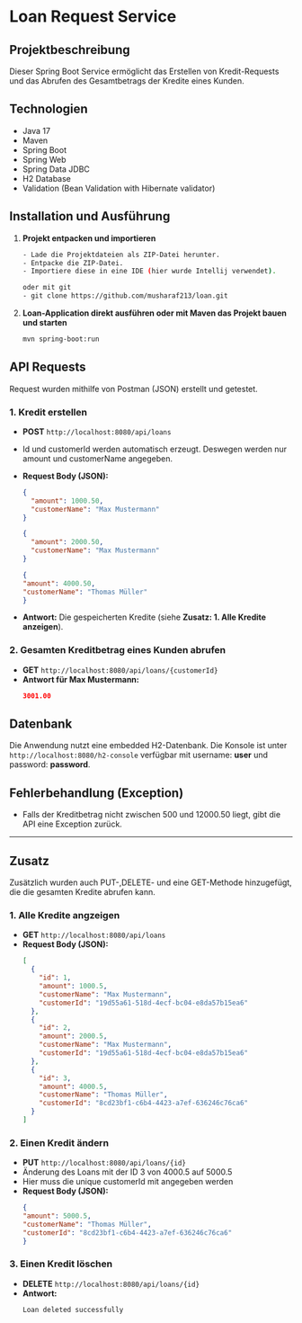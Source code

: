 # Loan Request Service

## Projektbeschreibung
Dieser Spring Boot Service ermöglicht das Erstellen von Kredit-Requests und das Abrufen des Gesamtbetrags der Kredite eines Kunden.

## Technologien
- Java 17
- Maven
- Spring Boot
- Spring Web
- Spring Data JDBC
- H2 Database
- Validation (Bean Validation with Hibernate validator)


## Installation und Ausführung
1. **Projekt entpacken und importieren**
   ```sh
   - Lade die Projektdateien als ZIP-Datei herunter.
   - Entpacke die ZIP-Datei.
   - Importiere diese in eine IDE (hier wurde Intellij verwendet).
   
   oder mit git
   - git clone https://github.com/musharaf213/loan.git
   
      ```
2. **Loan-Application direkt ausführen oder mit Maven das Projekt bauen und starten**
   ```sh
   mvn spring-boot:run
   ```

## API Requests
Request wurden mithilfe von Postman (JSON) erstellt und getestet.
### 1. Kredit erstellen
- **POST** `http://localhost:8080/api/loans`
- Id und customerId werden automatisch erzeugt. Deswegen werden nur amount und customerName angegeben.
- **Request Body (JSON):**
  ```json
  {
    "amount": 1000.50,
    "customerName": "Max Mustermann"
  }
  ```
  ```json
  {
    "amount": 2000.50,
    "customerName": "Max Mustermann"
  }
  ```
    ```json
  {
    "amount": 4000.50,
    "customerName": "Thomas Müller"
  }
  ```

- **Antwort:** Die gespeicherten Kredite (siehe **Zusatz: 1. Alle Kredite anzeigen**).

### 2. Gesamten Kreditbetrag eines Kunden abrufen
- **GET** `http://localhost:8080/api/loans/{customerId}`
- **Antwort für Max Mustermann:**
  ```json
  3001.00
  ```

## Datenbank
Die Anwendung nutzt eine embedded H2-Datenbank. Die Konsole ist unter `http://localhost:8080/h2-console` verfügbar mit username: **user** und password: **password**.

## Fehlerbehandlung (Exception)
- Falls der Kreditbetrag nicht zwischen 500 und 12000.50 liegt, gibt die API eine Exception zurück.

---
## Zusatz

Zusätzlich wurden auch PUT-,DELETE- und eine GET-Methode hinzugefügt, die die gesamten Kredite abrufen kann.
### 1. Alle Kredite angzeigen
- **GET** `http://localhost:8080/api/loans`
- **Request Body (JSON):**
    ```json
    [
      {
        "id": 1,
        "amount": 1000.5,
        "customerName": "Max Mustermann",
        "customerId": "19d55a61-518d-4ecf-bc04-e8da57b15ea6"
      },
      {
        "id": 2,
        "amount": 2000.5,
        "customerName": "Max Mustermann",
        "customerId": "19d55a61-518d-4ecf-bc04-e8da57b15ea6"
      },
      {
        "id": 3,
        "amount": 4000.5,
        "customerName": "Thomas Müller",
        "customerId": "8cd23bf1-c6b4-4423-a7ef-636246c76ca6"
      }
    ]

### 2. Einen Kredit ändern
- **PUT** `http://localhost:8080/api/loans/{id}`
- Änderung des Loans mit der ID 3 von 4000.5 auf 5000.5
- Hier muss die unique customerId mit angegeben werden
- **Request Body (JSON):**
    ```json
  {
    "amount": 5000.5,
    "customerName": "Thomas Müller",
    "customerId": "8cd23bf1-c6b4-4423-a7ef-636246c76ca6"
  }

### 3. Einen Kredit löschen
- **DELETE** `http://localhost:8080/api/loans/{id}`
- **Antwort:**
    ```sh
    Loan deleted successfully
    ```


